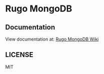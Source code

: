 # Rugo MongoDB

## Documentation

View documentation at: [Rugo MongoDB Wiki](https://github.com/anhhaome/rugo-mongodb/wiki)

## LICENSE

MIT